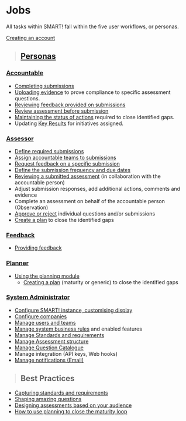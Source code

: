 # Jobs

All tasks within SMART! fall within the five user workflows, or personas. 
 
[Creating an account](/jobs/create-account.html)  
>## [Personas](/jobs/persona.html)

### [Accountable](/jobs/accountable.html)  

- [Completing submissions](/jobs/completing-an-assessment.html)
- [Uploading evidence](/jobs/upload-evidence.html) to prove compliance to specific assessment questions.
- [Reviewing feedback provided on submissions](/jobs/review-feedback.html)
- [Review assessment before submission](/jobs/acc-review-before-submit.html)
- [Maintaining the status of actions](/jobs/updating-actions.html) required to close identified gaps.
- Updating [Key Results](../jobs/key-result.html) for initiatives assigned.
    
### [Assessor](/jobs/assessor.html) 
- [Define required submissions](/jobs/define-submissions.html)
- [Assign accountable teams to submissions](/jobs/define-submissions.html)
- [Request feedback on a specific submission](/jobs/define-submissions.html)
- [Define the submission frequency and due dates](/jobs/define-submissions.html)
- [Reviewing a submitted assessment](/jobs/assessor-review.html) (in collaboration with the accountable person)
- Adjust submission responses, add additional actions, comments and evidence
- Complete an assessment on behalf of the accountable person (Observation)
- [Approve or reject](/jobs/assessor-review.html) individual questions and/or submissions
- [Create a plan](/jobs/plan.html) to close the identified gaps

### [Feedback](/jobs/feedback.html) 
- [Providing feedback](/jobs/providing-feedback.html)

### [Planner](/jobs/planner.html)
- [Using the planning module](/jobs/planning-module.html)
    - [Creating a plan](/jobs/plan.html) (maturity or generic) to close the identified gaps
     
    
### [System Administrator](/jobs/sys-admin.html)
- [Configure SMART! instance, customising display](/jobs/configure-instance.html)
- [Configure companies](/jobs/configure-companies.html)
- [Manage users and teams](/jobs/manage-users.html)
- [Manage system business rules](/jobs/rule-profiles.html) and enabled features
- [Manage Standards and requirements](/jobs/manage-standards.html)
- [Manage Assessment structure](/jobs/manage-assessment.html)
- [Manage Question Catalogue](/jobs/manage-questions.html)
- Manage integration (API keys, Web hooks) 
- [Manage notifications (Email)](/jobs/manage-notifications.html)


>## Best Practices
- [Capturing standards and requirements](/jobs/best-practice-standards.html)
- [Shaping amazing questions]()
- [Designing assessments based on your audience](/jobs/designing-assessments.html)
- [How to use planning to close the maturity loop]()